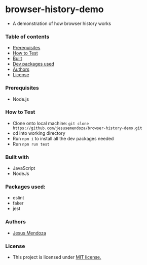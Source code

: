# browser-history-demo
 
- A demonstration of how browser history works

### Table of contents 

- [Prerequisites](#prerequisites)
- [How to Test](#how-to-install-and-use)
- [Built](#built-with)
- [Dev packages used](#packages-used)
- [Authors](#authors)
- [License](#license)


### Prerequisites
- Node.js

### How to Test
 - Clone onto local machine: ```git clone https://github.com/jesusemendoza/browser-history-demo.git```
 - cd into working directory
 - Run ```npm i``` to install all the dev packages needed
 - Run ```npm run test```

 
### Built with 
- JavaScript
- NodeJs

### Packages used:
- eslint
- faker
- jest

### Authors
- [Jesus Mendoza](https://www.linkedin.com/in/jesusemendoza/)

### License
- This project is licensed under [MIT license.](https://raw.githubusercontent.com/Dot-money/dot-money/master/LICENSE)
